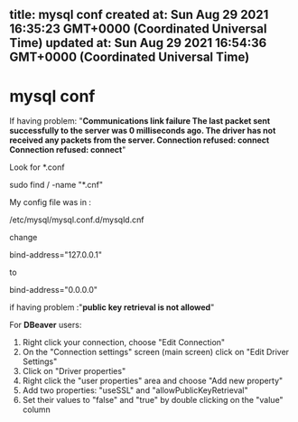 
title: mysql conf
created at: Sun Aug 29 2021 16:35:23 GMT+0000 (Coordinated Universal Time)
updated at: Sun Aug 29 2021 16:54:36 GMT+0000 (Coordinated Universal Time)
---

# mysql conf

If having problem: "**Communications link failure The last packet sent successfully to the server was 0 milliseconds ago. The driver has not received any packets from the server. Connection refused: connect Connection refused: connect**"

Look for \*.conf

sudo find / -name "\*.cnf"

My config file was in :

/etc/mysql/mysql.conf.d/mysqld.cnf

change

bind-address="127.0.0.1"

to

bind-address="0.0.0.0"

if having problem :"**public key retrieval is not allowed**"

For **DBeaver** users:

1.  Right click your connection, choose "Edit Connection"
2.  On the "Connection settings" screen (main screen) click on "Edit Driver Settings"
3.  Click on "Driver properties"
4.  Right click the "user properties" area and choose "Add new property"
5.  Add two properties: "useSSL" and "allowPublicKeyRetrieval"
6.  Set their values to "false" and "true" by double clicking on the "value" column

          